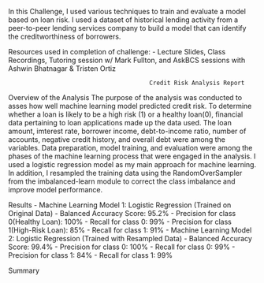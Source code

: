 In this Challenge, I used various techniques to train and evaluate a model based on loan risk. I used a dataset of historical lending 
activity from a peer-to-peer lending services company to build a model that can identify the creditworthiness of borrowers.

Resources used in completion of challenge:
    - Lecture Slides, Class Recordings, Tutoring session w/ Mark Fullton, and AskBCS sessions with Ashwin Bhatnagar & Tristen Ortiz

                                            
                                            Credit Risk Analysis Report
Overview of the Analysis
The purpose of the analysis was conducted to asses how well machine learning model predicted credit risk. To determine 
whether a loan is likely to be a high risk (1) or a healthy loan(0), financial data pertaining to loan applications made 
up the data used. The loan amount, imterest rate, borrower income, debt-to-income ratio, number of accounts, negative credit
history, and overall debt were among the variables. Data preparation, model training, and evaluation were among the phases of 
the machine learning process that were engaged in the analysis.
I used a logistic regression model as my main approach for machine learning. In addition, I resampled the training data using 
the RandomOverSampler from the imbalanced-learn module to correct the class imbalance and improve model performance.

Results
    - Machine Learning Model 1: Logistic Regression (Trained on Original Data)
        - Balanced Accuracy Score: 95.2%
        - Precision for class 0(Healthy Loan): 100%
        - Recall for class 0: 99%
        - Precision for class 1(High-Risk Loan): 85%
        - Recall for class 1: 91%
    - Machine Learning Model 2: Logistic Regression (Trained with Resampled Data)
        - Balanced Accuracy Score: 99.4%
        - Precision for class 0: 100%
        - Recall for class 0: 99%
        - Precision for class 1: 84%
        - Recall for class 1: 99%

Summary


